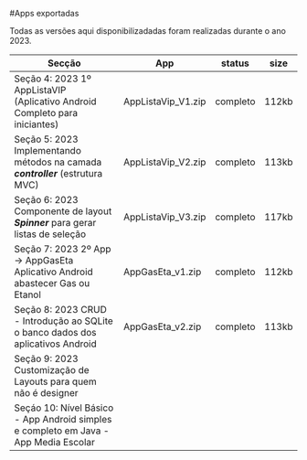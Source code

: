 #Apps exportadas


Todas as versões aqui disponibilizadadas foram realizadas durante o ano 2023.


|                                          Secção                                            |        App           |    status    |    size    |
|--------------------------------------------------------------------------------------------|----------------------|--------------|------------|
| Seção 4: 2023 1º AppListaVIP (Aplicativo Android Completo para iniciantes)                 |  AppListaVip_V1.zip  |   completo   |    112kb   |
| Seção 5: 2023 Implementando  métodos na camada ***controller*** (estrutura MVC)            |  AppListaVip_V2.zip  |   completo   |    113kb   |
| Seção 6: 2023 Componente de layout ***Spinner*** para gerar listas de seleção              |  AppListaVip_V3.zip  |   completo   |    117kb   |
| Seção 7: 2023 2º App -> AppGasEta Aplicativo Android abastecer Gas ou Etanol               |  AppGasEta_v1.zip    |   completo   |    112kb   |
| Seção 8: 2023 CRUD - Introdução ao SQLite o banco dados dos aplicativos Android            |  AppGasEta_v2.zip    |   completo   |    113kb   |
| Seção 9: 2023 Customização de Layouts para quem não é designer                             |
| Seçáo 10: Nível Básico - App Android simples e completo em Java - App Media Escolar        |
